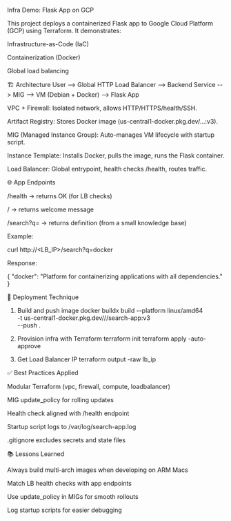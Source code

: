 Infra Demo: Flask App on GCP

This project deploys a containerized Flask app to Google Cloud Platform (GCP) using Terraform.
It demonstrates:

Infrastructure-as-Code (IaC)

Containerization (Docker)

Global load balancing

🏗️ Architecture
User --> Global HTTP Load Balancer --> Backend Service --> MIG --> VM (Debian + Docker) --> Flask App


VPC + Firewall: Isolated network, allows HTTP/HTTPS/health/SSH.

Artifact Registry: Stores Docker image (us-central1-docker.pkg.dev/...:v3).

MIG (Managed Instance Group): Auto-manages VM lifecycle with startup script.

Instance Template: Installs Docker, pulls the image, runs the Flask container.

Load Balancer: Global entrypoint, health checks /health, routes traffic.

🌐 App Endpoints

/health → returns OK (for LB checks)

/ → returns welcome message

/search?q= → returns definition (from a small knowledge base)

Example:

curl http://<LB_IP>/search?q=docker


Response:

{
  "docker": "Platform for containerizing applications with all dependencies."
}

🚀 Deployment Technique
1. Build and push image
docker buildx build --platform linux/amd64 \
  -t us-central1-docker.pkg.dev/<PROJECT>/<REPO>/search-app:v3 \
  --push .

2. Provision infra with Terraform
terraform init
terraform apply -auto-approve

3. Get Load Balancer IP
terraform output -raw lb_ip

✅ Best Practices Applied

Modular Terraform (vpc, firewall, compute, loadbalancer)

MIG update_policy for rolling updates

Health check aligned with /health endpoint

Startup script logs to /var/log/search-app.log

.gitignore excludes secrets and state files

📚 Lessons Learned

Always build multi-arch images when developing on ARM Macs

Match LB health checks with app endpoints

Use update_policy in MIGs for smooth rollouts

Log startup scripts for easier debugging
